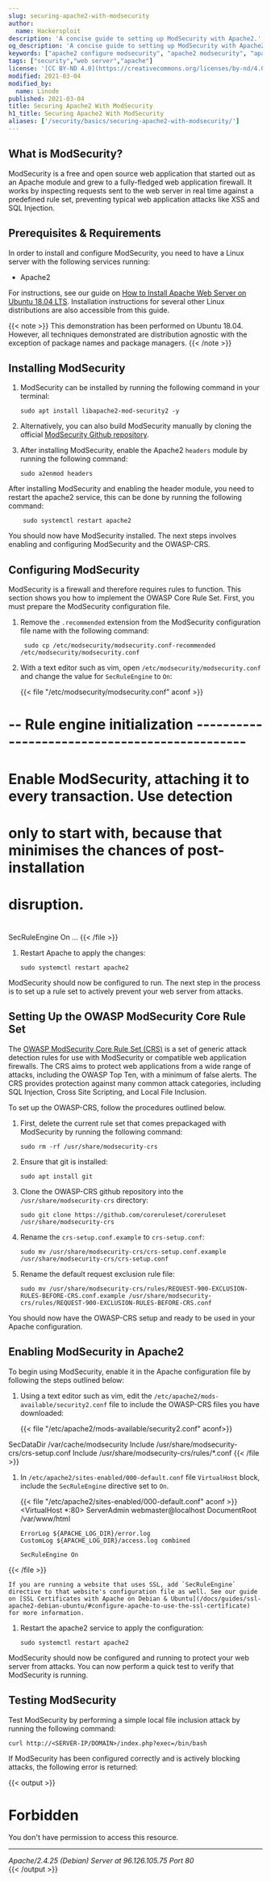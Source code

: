 ```yaml
---
slug: securing-apache2-with-modsecurity
author:
  name: Hackersploit
description: 'A concise guide to setting up ModSecurity with Apache2.'
og_description: 'A concise guide to setting up ModSecurity with Apache2.'
keywords: ["apache2 configure modsecurity", "apache2 modsecurity", "apache modsecurity"]
tags: ["security","web server","apache"]
license: '[CC BY-ND 4.0](https://creativecommons.org/licenses/by-nd/4.0)'
modified: 2021-03-04
modified_by:
  name: Linode
published: 2021-03-04
title: Securing Apache2 With ModSecurity
h1_title: Securing Apache2 With ModSecurity
aliases: ['/security/basics/securing-apache2-with-modsecurity/']
---
```


## What is ModSecurity?

ModSecurity is a free and open source web application that started out as an Apache module and grew to a fully-fledged web application firewall. It works by inspecting requests sent to the web server in real time against a predefined rule set, preventing typical web application attacks like XSS and SQL Injection.

## Prerequisites & Requirements

In order to install and configure ModSecurity, you need to have a Linux server with the following services running:

- Apache2

For instructions, see our guide on [How to Install Apache Web Server on Ubuntu 18.04 LTS](/docs/guides/how-to-install-apache-web-server-ubuntu-18-04/). Installation instructions for several other Linux distributions are also accessible from this guide.

{{< note >}}
This demonstration has been performed on Ubuntu 18.04. However, all techniques demonstrated are distribution agnostic with the exception of package names and package managers.
{{< /note >}}

## Installing ModSecurity

1.  ModSecurity can be installed by running the following command in your terminal:

        sudo apt install libapache2-mod-security2 -y

1.  Alternatively, you can also build ModSecurity manually by cloning the official [ModSecurity Github repository](https://github.com/SpiderLabs/ModSecurity).

1.  After installing ModSecurity, enable the Apache2 `headers` module by running the following command:

        sudo a2enmod headers

After installing ModSecurity and enabling the header module, you need to restart the apache2 service, this can be done by running the following command:

        sudo systemctl restart apache2

You should now have ModSecurity installed. The next steps involves enabling and configuring ModSecurity and the OWASP-CRS.

## Configuring ModSecurity

ModSecurity is a firewall and therefore requires rules to function. This section shows you how to implement the OWASP Core Rule Set. First, you must prepare the ModSecurity configuration file.

1. Remove the `.recommended` extension from the ModSecurity configuration file name with the following command:

        sudo cp /etc/modsecurity/modsecurity.conf-recommended /etc/modsecurity/modsecurity.conf

1.  With a text editor such as vim, open `/etc/modsecurity/modsecurity.conf` and change the value for `SecRuleEngine` to `On`:

    {{< file "/etc/modsecurity/modsecurity.conf" aconf >}}
# -- Rule engine initialization ----------------------------------------------

# Enable ModSecurity, attaching it to every transaction. Use detection
# only to start with, because that minimises the chances of post-installation
# disruption.
#
SecRuleEngine On
...
    {{< /file >}}

1.  Restart Apache to apply the changes:

        sudo systemctl restart apache2

ModSecurity should now be configured to run. The next step in the process is to set up a rule set to actively prevent your web server from attacks.

## Setting Up the OWASP ModSecurity Core Rule Set

The [OWASP ModSecurity Core Rule Set (CRS)](https://github.com/coreruleset/coreruleset) is a set of generic attack detection rules for use with ModSecurity or compatible web application firewalls. The CRS aims to protect web applications from a wide range of attacks, including the OWASP Top Ten, with a minimum of false alerts. The CRS provides protection against many common attack categories, including SQL Injection, Cross Site Scripting, and Local File Inclusion.

To set up the OWASP-CRS, follow the procedures outlined below.

1.  First, delete the current rule set that comes prepackaged with ModSecurity by running the following command:

        sudo rm -rf /usr/share/modsecurity-crs

1.  Ensure that git is installed:

        sudo apt install git

1.  Clone the OWASP-CRS github repository into the `/usr/share/modsecurity-crs` directory:

        sudo git clone https://github.com/coreruleset/coreruleset /usr/share/modsecurity-crs

1.  Rename the `crs-setup.conf.example` to `crs-setup.conf`:

        sudo mv /usr/share/modsecurity-crs/crs-setup.conf.example /usr/share/modsecurity-crs/crs-setup.conf

1.  Rename the default request exclusion rule file:

        sudo mv /usr/share/modsecurity-crs/rules/REQUEST-900-EXCLUSION-RULES-BEFORE-CRS.conf.example /usr/share/modsecurity-crs/rules/REQUEST-900-EXCLUSION-RULES-BEFORE-CRS.conf

You should now have the OWASP-CRS setup and ready to be used in your Apache configuration.

## Enabling ModSecurity in Apache2

To begin using ModSecurity, enable it in the Apache configuration file by following the steps outlined below:

1.  Using a text editor such as vim, edit the `/etc/apache2/mods-available/security2.conf` file to include the OWASP-CRS files you have downloaded:

    {{< file "/etc/apache2/mods-available/security2.conf" aconf>}}
<IfModule security2_module>
        SecDataDir /var/cache/modsecurity
        Include /usr/share/modsecurity-crs/crs-setup.conf
        Include /usr/share/modsecurity-crs/rules/*.conf
</IfModule>
    {{< /file >}}

1.  In `/etc/apache2/sites-enabled/000-default.conf` file `VirtualHost` block, include the `SecRuleEngine` directive set to `On`.

    {{< file "/etc/apache2/sites-enabled/000-default.conf" aconf >}}
<VirtualHost *:80>
        ServerAdmin webmaster@localhost
        DocumentRoot /var/www/html

        ErrorLog ${APACHE_LOG_DIR}/error.log
        CustomLog ${APACHE_LOG_DIR}/access.log combined

        SecRuleEngine On
</VirtualHost>
    {{< /file >}}

    If you are running a website that uses SSL, add `SecRuleEngine` directive to that website's configuration file as well. See our guide on [SSL Certificates with Apache on Debian & Ubuntu](/docs/guides/ssl-apache2-debian-ubuntu/#configure-apache-to-use-the-ssl-certificate) for more information.

1.  Restart the apache2 service to apply the configuration:

        sudo systemctl restart apache2

ModSecurity should now be configured and running to protect your web server from attacks. You can now perform a quick test to verify that ModSecurity is running.

## Testing ModSecurity

Test ModSecurity by performing a simple local file inclusion attack by running the following command:

    curl http://<SERVER-IP/DOMAIN>/index.php?exec=/bin/bash

If ModSecurity has been configured correctly and is actively blocking attacks, the following error is returned:

{{< output >}}
<!DOCTYPE HTML PUBLIC "-//IETF//DTD HTML 2.0//EN">
<html><head>
<title>403 Forbidden</title>
</head><body>
<h1>Forbidden</h1>
<p>You don't have permission to access this resource.</p>
<hr>
<address>Apache/2.4.25 (Debian) Server at 96.126.105.75 Port 80</address>
</body></html>
{{< /output >}}
